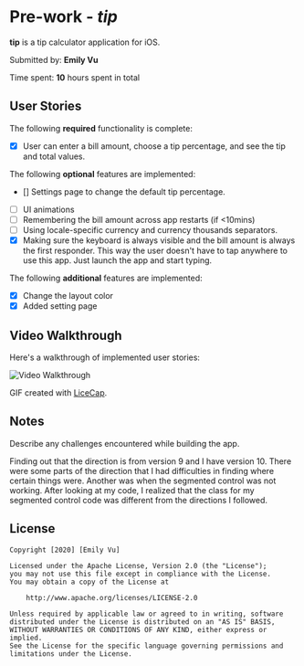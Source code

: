 # Pre-work - *tip*

**tip** is a tip calculator application for iOS.

Submitted by: **Emily Vu**

Time spent: **10** hours spent in total

## User Stories

The following **required** functionality is complete:

* [X] User can enter a bill amount, choose a tip percentage, and see the tip and total values.

The following **optional** features are implemented:
* [] Settings page to change the default tip percentage.
* [ ] UI animations
* [ ] Remembering the bill amount across app restarts (if <10mins)
* [ ] Using locale-specific currency and currency thousands separators.
* [X] Making sure the keyboard is always visible and the bill amount is always the first responder. This way the user doesn't have to tap anywhere to use this app. Just launch the app and start typing.

The following **additional** features are implemented:

- [X] Change the layout color
- [X] Added setting page

## Video Walkthrough 

Here's a walkthrough of implemented user stories:

<img src='http://g.recordit.co/OuocPy4IvZ.gif' title='Video Walkthrough' width='' alt='Video Walkthrough' />

GIF created with [LiceCap](http://www.cockos.com/licecap/).

## Notes

Describe any challenges encountered while building the app.

Finding out that the direction is from version 9 and I have version 10. There were some parts of the direction that I had difficulties in finding where certain things were. Another was when the segmented control was not working. After looking at my code, I realized that the class for my segmented control code was different from the directions I followed.


## License

    Copyright [2020] [Emily Vu]

    Licensed under the Apache License, Version 2.0 (the "License");
    you may not use this file except in compliance with the License.
    You may obtain a copy of the License at

        http://www.apache.org/licenses/LICENSE-2.0

    Unless required by applicable law or agreed to in writing, software
    distributed under the License is distributed on an "AS IS" BASIS,
    WITHOUT WARRANTIES OR CONDITIONS OF ANY KIND, either express or implied.
    See the License for the specific language governing permissions and
    limitations under the License.
